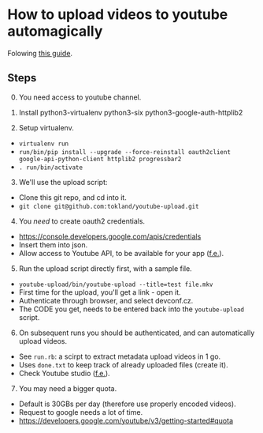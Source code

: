 # How to upload videos to youtube automagically

Folowing [this guide](https://developers.google.com/youtube/v3/guides/uploading_a_video).

## Steps

 0. You need access to youtube channel.

 1. Install python3-virtualenv python3-six python3-google-auth-httplib2

 2. Setup virtualenv.
   - `virtualenv run`
   - `run/bin/pip install --upgrade --force-reinstall oauth2client google-api-python-client httplib2 progressbar2`
   - `. run/bin/activate`

 3. We'll use the upload script:
   - Clone this git repo, and cd into it.
   - `git clone git@github.com:tokland/youtube-upload.git`

 4. You _need_ to create oauth2 credentials.
   - https://console.developers.google.com/apis/credentials
   - Insert them into json.
   - Allow access to Youtube API, to be available for your app ([f.e.](https://console.developers.google.com/apis/library/youtube.googleapis.com?project=devconfcz-269122)).

 5. Run the upload script directly first, with a sample file.
   - `youtube-upload/bin/youtube-upload --title=test file.mkv`
   - First time for the upload, you'll get a link - open it.
   - Authenticate through browser, and select devconf.cz.
   - The CODE you get, needs to be entered back into the `youtube-upload` script.

 6. On subsequent runs you should be authenticated, and can automatically upload videos.
   - See `run.rb`: a scirpt to extract metadata upload videos in 1 go.
   - Uses `done.txt` to keep track of already uploaded files (create it).
   - Check Youtube studio ([f.e.](https://studio.youtube.com/)).

 7. You may need a bigger quota.
   - Default is 30GBs per day (therefore use properly encoded videos).
   - Request to google needs a lot of time.
   - https://developers.google.com/youtube/v3/getting-started#quota
